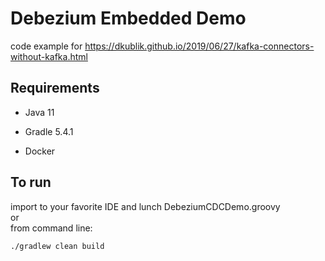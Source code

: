 Debezium Embedded Demo
===============

code example for https://dkublik.github.io/2019/06/27/kafka-connectors-without-kafka.html


## Requirements

* Java 11

* Gradle 5.4.1

* Docker 

## To run
import to your favorite IDE and lunch DebeziumCDCDemo.groovy  
or  
from command line:
```
./gradlew clean build
```




